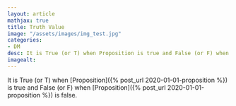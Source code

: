 ```yaml
---
layout: article
mathjax: true
title: Truth Value
image: "/assets/images/img_test.jpg"
categories:
- DM
desc: It is True (or T) when Proposition is true and False (or F) when Proposition is false. 
imagealt: 
---
```


It is True (or T) when [Proposition]({% post_url 2020-01-01-proposition %}) is true and False (or F) when [Proposition]({% post_url 2020-01-01-proposition %}) is false.